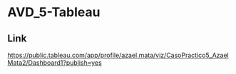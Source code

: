 # AVD_5-Tableau

## Link
https://public.tableau.com/app/profile/azael.mata/viz/CasoPractico5_AzaelMata2/Dashboard1?publish=yes
